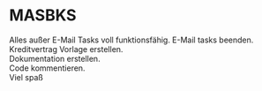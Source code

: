 # MASBKS  
Alles außer E-Mail Tasks voll funktionsfähig. 
E-Mail tasks beenden.
Kreditvertrag Vorlage erstellen.  
Dokumentation erstellen.  
Code kommentieren.  
Viel spaß
